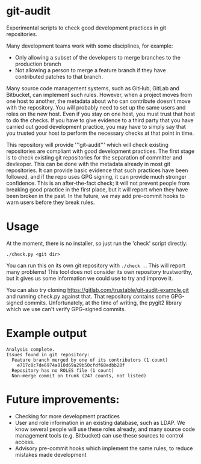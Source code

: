 # git-audit

Experimental scripts to check good development practices in git repositories.

Many development teams work with some disciplines, for example:

* Only allowing a subset of the developers to merge branches to the production branch
* Not allowing a person to merge a feature branch if they have contributed patches to that branch.

Many source code management systems, such as GitHub, GitLab and Bitbucket, can implement such rules. However, when a project moves from one host to another, the metadata about who can contribute doesn't move with the repository. You will probably need to set up the same users and roles on the new host. Even if you stay on one host, you must trust that host to do the checks. If you have to give evidence to a third party that you have carried out good development practice, you may have to simply say that you trusted your host to perform the necessary checks at that point in time.

This repository will provide '''git-audit''' which will check existing repositories are compliant with good development practices. The first stage is to check existing git repositories for the separation of committer and devleoper. This can be done with the metadata already in most git repositories. It can provide basic evidence that such practices have been followed, and if the repo uses GPG signing, it can provide much stronger confidence. This is an after-the-fact check; it will not prevent people from breaking good practice in the first place, but it will report when they have been broken in the past. In the future, we may add pre-commit hooks to warn users before they break rules.

# Usage

At the moment, there is no installer, so just run the 'check' script directly:

    ./check.py <git dir>

You can run this on its own git repository with `./check .`. This will report many problems! This tool does not consider its own repository trustworthy, but it gives us some information we could use to try and improve it.

You can also try cloning https://gitlab.com/trustable/git-audit-example.git and running check.py against that. That repository contains some GPG-signed commits. Unfortunately, at the time of writing, the pygit2 library which we use can't verify GPG-signed commits.

# Example output

    Analysis complete.
    Issues found in git repository:
      Feature branch merged by one of its contributors (1 count)
        e717c8c7de6974a810d69a29b50cfdf68edbb28f
      Repository has no ROLES file (1 count)
      Non-merge commit on trunk (247 counts, not listed)

# Future improvements:

* Checking for more development practices
* User and role information in an existing database, such as LDAP. We know several people will use these roles already, and many source code management tools (e.g. Bitbucket) can use these sources to control access.
* Advisory pre-commit hooks which implement the same rules, to reduce mistakes made development